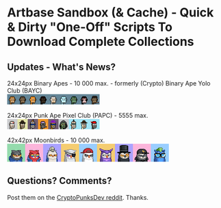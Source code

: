 # Artbase Sandbox (& Cache) - Quick & Dirty "One-Off" Scripts To Download Complete Collections



## Updates - What's News?

24x24px Binary Apes - 10 000 max. - formerly (Crypto) Binary Ape Yolo Club (BAYC)  <br>
![](i/binaryapes-strip.png)

24x24px Punk Ape Pixel Club (PAPC) - 5555 max.  <br>
![](i/papc-punk-ape-pixel-club-strip.png)

42x42px Moonbirds - 10 000 max.  <br>
![](i/proof-moonbirds-strip.png)







## Questions? Comments?

Post them on the [CryptoPunksDev reddit](https://old.reddit.com/r/CryptoPunksDev). Thanks.


